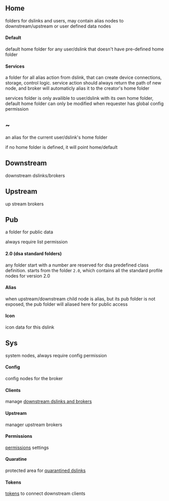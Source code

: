 ## Home
folders for dslinks and users, may contain alias nodes to downstream/upstream or user defined data nodes

#### Default
default home folder for any user/dslink that doesn't have pre-defined home folder

#### Services
a folder for all alias action from dslink, that can create device connections, storage, control logic. service action should always return the path of new node, and broker will automaticly alias it to the creator's home folder

services folder is only availible to user/dslink with its own home folder, default home folder can only be modified when requester has global config permission

## ~
an alias for the current user/dslink's home folder

if no home folder is defined, it will point home/default

## Downstream
downstream dslinks/brokers

## Upstream
up stream brokers

## Pub

a folder for public data

always require list permission

#### 2.0 (dsa standard folders)
any folder start with a number are reserved for dsa predefined class definition. starts from the folder `2.0`, which contains all the standard profile nodes for version 2.0

#### Alias 
when upstream/downstream child node is alias, but its pub folder is not exposed, the pub folder will aliased here for public access

#### Icon
icon data for this dslink


## Sys
system nodes, always require config permission

#### Config
config nodes for the broker

#### Clients
manage [downstream dslinks and brokers](edge-broker/clients.md)

#### Upstream
manager upstream brokers

#### Permissions
[permissions](edge-broker/permissions.md) settings

#### Quaratine
protected area for [quarantined dslinks](edge-broker/quarantine.md)

#### Tokens
[tokens](edge-broker/tokens.md) to connect downstream clients
